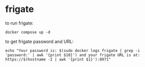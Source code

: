 # frigate 
to run frigate: 
```shell
docker compose up -d
```

to get frigate password and URL:
```shell
echo "Your password is: $(sudo docker logs frigate | grep -i 'password:' | awk '{print $10}') and your frigate URL is at: https://$(hostname -I | awk '{print $1}'):8971"
```
